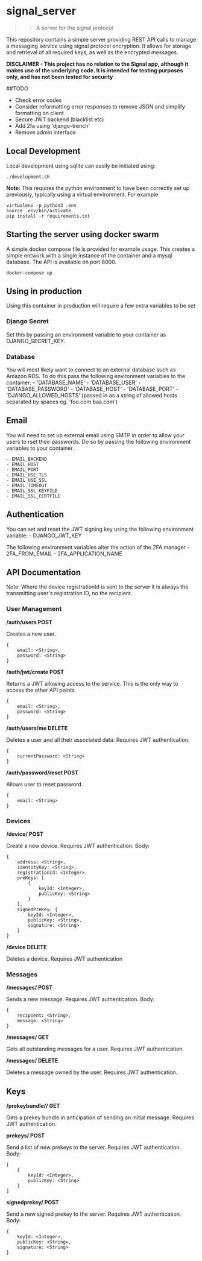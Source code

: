 # signal_server
>> A server for the signal protocol

This repository contains a simple server providing REST API calls to manage a messaging service using signal protocol encryption. It allows for storage and retrieval of all required keys, as well as the encrypted messages.

**DISCLAIMER - This project has no relation to the Signal app, although it makes use of the underlying code. It is intended for testing purposes only, and has not been tested for security**

##TODO
- Check error codes
- Consider reformatting error responses to remove JSON and simplify formatting on client
- Secure JWT backend (blacklist etc)
- Add 2fa using 'django-trench'
- Remove admin interface

## Local Development
Local development using sqlite can easily be initiated using:
```
./development.sh
```

**Note:** This requires the python environment to have been correctly set up previously, typically using a virtual environment. For example:
```
virtualenv -p python3 .env
source .env/bin/activate
pip install -r requirements.txt
```

## Starting the server using docker swarm
A simple docker compose file is provided for example usage. This creates a simple entwork with a single instance of the container and a mysql database. The API is available on port 8000.
```
docker-compose up
```

## Using in production
Using this container in production will require a few extra variables to be set

### Django Secret
Set this by passing an environment variable to your container as DJANGO_SECRET_KEY.

### Database
You will most likely want to connect to an external database such as Amazon RDS. To do this pass the following environment variables to the container:
    - 'DATABASE_NAME'
    - 'DATABASE_USER'
    - 'DATABASE_PASSWORD'
    - 'DATABASE_HOST'
    - 'DATABASE_PORT'
    - 'DJANGO_ALLOWED_HOSTS' (passed in as a string of allowed hosts separated by spaces eg. 'foo.com baa.com')

## Email
You will need to set up external email using SMTP in order to allow your users to rset their passwords. Do so by passing the following environment variables to your container.

	- EMAIL_BACKEND
	- EMAIL_HOST
	- EMAIL_PORT
	- EMAIL_USE_TLS
	- EMAIL_USE_SSL
	- EMAIL_TIMEOUT
	- EMAIL_SSL_KEYFILE
	- EMAIL_SSL_CERTFILE

## Authentication
You can set and reset the JWT signing key using the following environment variable:
	- DJANGO_JWT_KEY

The following environment variables alter the action of the 2FA manager
	- 2FA_FROM_EMAIL
	- 2FA_APPLICATION_NAME

## API Documentation

Note: Where the device registrationId is sent to the server it is always the transmitting user's registration ID, no the recipient.

### User Management

**/auth/users POST**

Creates a new user.
```
{
	email: <String>,
    password: <String>
}
```

**/auth/jwt/create POST**

Returns a JWT allowing access to the service. This is the only way to access the other API points
```
{
    email: <String>,
    password: <String>
}
```

**/auth/users/me DELETE**

Deletes a user and all their associated data. Requires JWT authentication.
```
{
    currentPassword: <String>
}
```

**/auth/password/reset POST**

Allows user to reset password.
```
{
	email: <String>
}
```

### Devices

**/device/<deviceRegistrationID> POST**

Create a new device. Requires JWT authentication.
Body:
```
{
	address: <String>,
	identityKey: <String>,
	registrationId: <Integer>,
	preKeys: [
		{
			keyId: <Integer>,
			publicKey: <String>
		}
	],
	signedPreKey: {
		keyId: <Integer>,
		publicKey: <String>,
		signature: <String>
	}
}
```

**/device DELETE**

Deletes a device. Requires JWT authentication


### Messages

**/messages/<deviceRegistrationID> POST**

Sends a new message. Requires JWT authentication.
Body:
```
{
	recipient: <String>,
	message: <String>
}
```

**/messages/<deviceRegistrationID> GET**

Gets all outstanding messages for a user. Requires JWT authentication.

**/messages/<deviceRegistrationID> DELETE**

Deletes a message owned by the user. Requires JWT authentication.

## Keys

**/prekeybundle/<recipientEmail>/<deviceRegistrationID> GET**

Gets a prekey bundle in anticipation of sending an initial message. Requires JWT authentication.

**prekeys/<deviceRegistrationID> POST**

Send a list of new prekeys to the server. Requires JWT authentication.
Body:
```
[
	{
		keyId: <Integer>,
		publicKey: <String>
	}
]
```

**signedprekey/<deviceRegistrationID> POST**

Send a new signed prekey to the server. Requires JWT authentication.
Body:
```
{
	keyId: <Integer>,
	publicKey: <String>,
	signature: <String>
}
```


